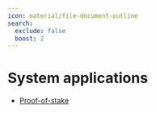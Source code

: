 ```yaml
---
icon: material/file-document-outline
search:
  exclude: false
  boost: 2
---
```


# System applications

- [Proof-of-stake](./system-applications/proof-of-stake.md)
